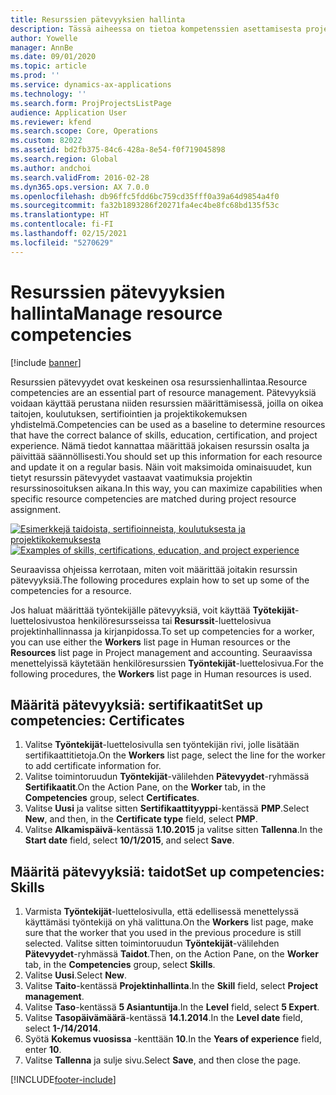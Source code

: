 ```yaml
---
title: Resurssien pätevyyksien hallinta
description: Tässä aiheessa on tietoa kompetenssien asettamisesta projektiresursseille.
author: Yowelle
manager: AnnBe
ms.date: 09/01/2020
ms.topic: article
ms.prod: ''
ms.service: dynamics-ax-applications
ms.technology: ''
ms.search.form: ProjProjectsListPage
audience: Application User
ms.reviewer: kfend
ms.search.scope: Core, Operations
ms.custom: 82022
ms.assetid: bd2fb375-84c6-428a-8e54-f0f719045898
ms.search.region: Global
ms.author: andchoi
ms.search.validFrom: 2016-02-28
ms.dyn365.ops.version: AX 7.0.0
ms.openlocfilehash: db96ffc5fdd6bc759cd35fff0a39a64d9854a4f0
ms.sourcegitcommit: fa32b1893286f20271fa4ec4be8fc68bd135f53c
ms.translationtype: HT
ms.contentlocale: fi-FI
ms.lasthandoff: 02/15/2021
ms.locfileid: "5270629"
---
```

# <a name="manage-resource-competencies"></a><span data-ttu-id="0af00-103">Resurssien pätevyyksien hallinta</span><span class="sxs-lookup"><span data-stu-id="0af00-103">Manage resource competencies</span></span>

[!include [banner](../includes/banner.md)]

<span data-ttu-id="0af00-104">Resurssien pätevyydet ovat keskeinen osa resurssienhallintaa.</span><span class="sxs-lookup"><span data-stu-id="0af00-104">Resource competencies are an essential part of resource management.</span></span> <span data-ttu-id="0af00-105">Pätevyyksiä voidaan käyttää perustana niiden resurssien määrittämisessä, joilla on oikea taitojen, koulutuksen, sertifiointien ja projektikokemuksen yhdistelmä.</span><span class="sxs-lookup"><span data-stu-id="0af00-105">Competencies can be used as a baseline to determine resources that have the correct balance of skills, education, certification, and project experience.</span></span> <span data-ttu-id="0af00-106">Nämä tiedot kannattaa määrittää jokaisen resurssin osalta ja päivittää säännöllisesti.</span><span class="sxs-lookup"><span data-stu-id="0af00-106">You should set up this information for each resource and update it on a regular basis.</span></span> <span data-ttu-id="0af00-107">Näin voit maksimoida ominaisuudet, kun tietyt resurssin pätevyydet vastaavat vaatimuksia projektin resurssinosoituksen aikana.</span><span class="sxs-lookup"><span data-stu-id="0af00-107">In this way, you can maximize capabilities when specific resource competencies are matched during project resource assignment.</span></span>

<span data-ttu-id="0af00-108">[![Esimerkkejä taidoista, sertifioinneista, koulutuksesta ja projektikokemuksesta](./media/projectresourcing06-1024x383.jpg)](./media/projectresourcing06.jpg)</span><span class="sxs-lookup"><span data-stu-id="0af00-108">[![Examples of skills, certifications, education, and project experience](./media/projectresourcing06-1024x383.jpg)](./media/projectresourcing06.jpg)</span></span>

<span data-ttu-id="0af00-109">Seuraavissa ohjeissa kerrotaan, miten voit määrittää joitakin resurssin pätevyyksiä.</span><span class="sxs-lookup"><span data-stu-id="0af00-109">The following procedures explain how to set up some of the competencies for a resource.</span></span>

<span data-ttu-id="0af00-110">Jos haluat määrittää työntekijälle pätevyyksiä, voit käyttää **Työtekijät**-luettelosivustoa henkilöresursseissa tai **Resurssit**-luettelosivua projektinhallinnassa ja kirjanpidossa.</span><span class="sxs-lookup"><span data-stu-id="0af00-110">To set up competencies for a worker, you can use either the **Workers** list page in Human resources or the **Resources** list page in Project management and accounting.</span></span> <span data-ttu-id="0af00-111">Seuraavissa menettelyissä käytetään henkilöresurssien **Työntekijät**-luettelosivua.</span><span class="sxs-lookup"><span data-stu-id="0af00-111">For the following procedures, the **Workers** list page in Human resources is used.</span></span>

## <a name="set-up-competencies-certificates"></a><span data-ttu-id="0af00-112">Määritä pätevyyksiä: sertifikaatit</span><span class="sxs-lookup"><span data-stu-id="0af00-112">Set up competencies: Certificates</span></span>

1. <span data-ttu-id="0af00-113">Valitse **Työntekijät**-luettelosivulla sen työntekijän rivi, jolle lisätään sertifikaattitietoja.</span><span class="sxs-lookup"><span data-stu-id="0af00-113">On the **Workers** list page, select the line for the worker to add certificate information for.</span></span>
2. <span data-ttu-id="0af00-114">Valitse toimintoruudun **Työntekijät**-välilehden **Pätevyydet**-ryhmässä **Sertifikaatit**.</span><span class="sxs-lookup"><span data-stu-id="0af00-114">On the Action Pane, on the **Worker** tab, in the **Competencies** group, select **Certificates**.</span></span>
3. <span data-ttu-id="0af00-115">Valitse **Uusi** ja valitse sitten **Sertifikaattityyppi**-kentässä **PMP**.</span><span class="sxs-lookup"><span data-stu-id="0af00-115">Select **New**, and then, in the **Certificate type** field, select **PMP**.</span></span>
4. <span data-ttu-id="0af00-116">Valitse **Alkamispäivä**-kentässä **1.10.2015** ja valitse sitten **Tallenna**.</span><span class="sxs-lookup"><span data-stu-id="0af00-116">In the **Start date** field, select **10/1/2015**, and select **Save**.</span></span>

## <a name="set-up-competencies-skills"></a><span data-ttu-id="0af00-117">Määritä pätevyyksiä: taidot</span><span class="sxs-lookup"><span data-stu-id="0af00-117">Set up competencies: Skills</span></span>

1. <span data-ttu-id="0af00-118">Varmista **Työntekijät**-luettelosivulla, että edellisessä menettelyssä käyttämäsi työntekijä on yhä valittuna.</span><span class="sxs-lookup"><span data-stu-id="0af00-118">On the **Workers** list page, make sure that the worker that you used in the previous procedure is still selected.</span></span> <span data-ttu-id="0af00-119">Valitse sitten toimintoruudun **Työntekijät**-välilehden **Pätevyydet**-ryhmässä **Taidot**.</span><span class="sxs-lookup"><span data-stu-id="0af00-119">Then, on the Action Pane, on the **Worker** tab, in the **Competencies** group, select **Skills**.</span></span>
2. <span data-ttu-id="0af00-120">Valitse **Uusi**.</span><span class="sxs-lookup"><span data-stu-id="0af00-120">Select **New**.</span></span>
3. <span data-ttu-id="0af00-121">Valitse **Taito**-kentässä **Projektinhallinta**.</span><span class="sxs-lookup"><span data-stu-id="0af00-121">In the **Skill** field, select **Project management**.</span></span>
4. <span data-ttu-id="0af00-122">Valitse **Taso**-kentässä **5 Asiantuntija**.</span><span class="sxs-lookup"><span data-stu-id="0af00-122">In the **Level** field, select **5 Expert**.</span></span>
5. <span data-ttu-id="0af00-123">Valitse **Tasopäivämäärä**-kentässä **14.1.2014**.</span><span class="sxs-lookup"><span data-stu-id="0af00-123">In the **Level date** field, select **1-/14/2014**.</span></span>
6. <span data-ttu-id="0af00-124">Syötä **Kokemus vuosissa** -kenttään **10**.</span><span class="sxs-lookup"><span data-stu-id="0af00-124">In the **Years of experience** field, enter **10**.</span></span>
7. <span data-ttu-id="0af00-125">Valitse **Tallenna** ja sulje sivu.</span><span class="sxs-lookup"><span data-stu-id="0af00-125">Select **Save**, and then close the page.</span></span>


[!INCLUDE[footer-include](../includes/footer-banner.md)]